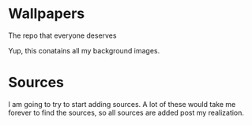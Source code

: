 # Wallpapers
The repo that everyone deserves

Yup, this conatains all my background images.
# Sources
I am going to try to start adding sources. A lot of these would take me forever to find the sources, so all sources are added post my realization.
